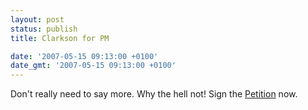 ```yaml
---
layout: post
status: publish
title: Clarkson for PM

date: '2007-05-15 09:13:00 +0100'
date_gmt: '2007-05-15 09:13:00 +0100'
---
```

Don't really need to say more. Why the hell not!
Sign the <a href="http://petitions.pm.gov.uk/PMClarkson/">Petition</a> now.
